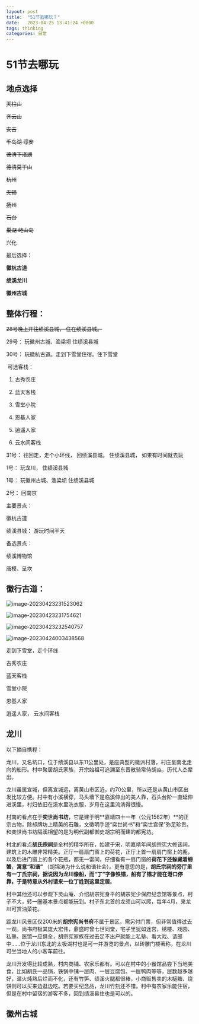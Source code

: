 ```yaml
---
layout: post
title:  "51节去哪玩？"
date:   2023-04-25 13:41:24 +0800
tags: thinking
categories: 日常
---
```


# 51节去哪玩

## 地点选择

~~天柱山~~

~~齐云山~~

~~安吉~~

~~千岛湖 淳安~~

~~德清下渚湖~~

~~德清莫干山~~

~~杭州~~

~~无锡~~

~~扬州~~

~~石台~~

~~巢湖 峔山岛~~

~~兴化~~



最后选择： 

**徽杭古道**

**绩溪龙川**

**徽州古城**



## 整体行程：

~~28号晚上开往绩溪县城， 住在绩溪县城。~~

29号：   玩徽州古城、渔梁坝   住绩溪县城

30号： 玩徽杭古道。走到下雪堂住宿。住下雪堂

​    可选客栈： 

1) 古秀农庄

2) 蓝天客栈

3) 雪堂小院

4) 恩基人家

5) 逍遥人家
6) 云水间客栈

31号： 往回走，走个小环线， 回绩溪县城。 住绩溪县城， 如果有时间就去玩

1号： 玩龙川， 住绩溪县城

1号：   玩徽州古城、渔梁坝   住绩溪县城

2号：   回南京



主要景点：

徽杭古道

绩溪县城： 游玩时间半天



备选景点：

绩溪博物馆

唐模、呈坎



## 徽行古道：

![image-20230423231523062](C:\Users\Administrator\AppData\Roaming\Typora\typora-user-images\image-20230423231523062.png)



![image-20230423231754621](C:\Users\Administrator\AppData\Roaming\Typora\typora-user-images\image-20230423231754621.png)



![image-20230423232540757](C:\Users\Administrator\AppData\Roaming\Typora\typora-user-images\image-20230423232540757.png)



![image-20230424003438568](C:\Users\Administrator\AppData\Roaming\Typora\typora-user-images\image-20230424003438568.png)



走到下雪堂，走个环线

古秀农庄

蓝天客栈

雪堂小院

恩基人家

逍遥人家， 云水间客栈



## 龙川

以下摘自携程：

龙川，又名坑口，位于绩溪县以东11公里处，是座典型的徽派村落，村庄呈南北走向的船形。村中聚居胡氏家族，开宗始祖可追溯至东晋散骑常侍胡焱，历代人杰辈出。

龙川虽属宣城，但离宣城远，离黄山市区近，约70公里，所以还是从黄山市区出发比较方便。村中有小溪横穿，马头墙下是临溪伸出的美人靠，石头台阶一直延伸进溪里，村妇依旧在溪水里洗衣服，岁月在这里流淌得很慢。

村南的看点在于**奕世尚书坊**，它是建于明**嘉靖四十一年（公元1562年）**的正宗古物，除却牌坊上精美的石雕，文徵明手迹“奕世尚书”和“奕世宫保”弥足珍贵。和奕世尚书坊隔溪相望的是为明代副都御史胡宗明而建的都宪坊。

村北的看点**胡氏宗祠**是全村的精华所在，始建于宋，明嘉靖年间胡宗宪大修该祠，建筑上的木雕非常精美。正厅一扇扇门窗上的荷花，正厅上首一扇扇门窗上的鹿，以及后进门窗上的各个花瓶，都无一雷同，仔细看有一扇门窗的**荷花下还躲藏着螃蟹**，**寓意“和谐”** （胡锦涛为什么说和谐社会）。更有意思的是，**胡氏宗祠的旁厅里有一丁氏宗祠，据说因为龙川像船，而“丁”字像铁锚，船有了锚才能在港口停靠，于是特意从外村请来一位丁姓到这里定居**。

村中其他还可以参观下灵山庵、介绍胡宗宪身平的胡宗宪少保府纪念馆等景点，村子不大，转一圈基本景点都能玩到。村子东北首的龙须山可以爬，每年4月，来龙川可赏油菜花。

距龙川风景区仅200米的**胡宗宪尚书府**不属于景区，需另付门票，但非常值得过去一观。尚书府极其庞大宏伟，鼎盛时曾七世同堂，宅子里犹如迷宫，绣楼、戏园、私塾、医馆一应俱全，胡宗宪家族在过去足不出户就能上私塾、看大戏、请郎中……位于龙川东北的太极湖村也是可一并游览的景点，以砖雕门楼著称，在龙川可坐当地人的小客车前往。

龙川开发得比较成熟，村内商铺、农家乐都有。可以在村中的小餐馆品尝下当地美食，比如胡氏一品锅，铁锅中铺一层肉、一层豆腐包、一层鸭肉等等，层数越多越好，温火炖熟后烂而不化，还有竹笋、绩溪火腿都很棒，小商贩售卖的木槌糖、烧饼则可以买来边逛边吃。若要买纪念品，龙川竹刻还不错。村中有农家乐能住宿，但是在村中留宿的游客不多，回到绩溪县住也是可以的。



## 徽州古城






